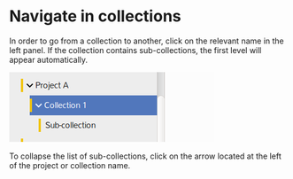 # Navigate in collections

In order to go from a collection to another, click on the relevant name in the left panel. If the collection contains sub-collections, the first level will appear automatically.

![browse-collections](./images/browse-collections.png)

To collapse the list of sub-collections, click on the arrow located at the left of the project or collection name.
